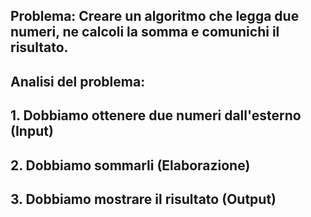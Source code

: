 ## **Problema**: Creare un algoritmo che legga due numeri, ne calcoli la somma e comunichi il risultato.

<VSpace space="8"/>

## **Analisi del problema**:

<VSpace space="4"/>

<v-clicks>

## 1.  Dobbiamo ottenere due numeri dall'esterno (<Alert>Input</Alert>) <VSpace space="6"/>
## 2.  Dobbiamo sommarli (<Alert>Elaborazione</Alert>) <VSpace space="6"/>
## 3.  Dobbiamo mostrare il risultato (<Alert>Output</Alert>) <VSpace space="6"/>

</v-clicks>
